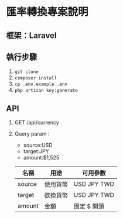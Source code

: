 # 匯率轉換專案說明
## 框架：Laravel
## 執行步驟
1. `git clone`
2. `composer install`
3. `cp .env.example .env`
4. `php artisan key:generate`
## API
1. GET /api/currency
2. Query param : 
    - source:USD
    - target:JPY
    - amount:$1,525
    
    |  名稱   |  用途 | 可用參數 |
    |  ----  | ----  | ---- |
    | source  | 使用貨幣 |USD JPY TWD |
    | target  | 欲換貨幣 |USD JPY TWD |
    | amount  | 金額 |固定 $ 開頭 |
    
